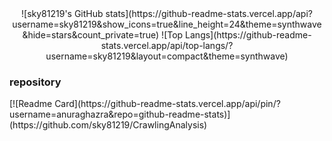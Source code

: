 <div align="center">
  ![sky81219's GitHub stats](https://github-readme-stats.vercel.app/api?  username=sky81219&show_icons=true&line_height=24&theme=synthwave&hide=stars&count_private=true)
  ![Top Langs](https://github-readme-stats.vercel.app/api/top-langs/?username=sky81219&layout=compact&theme=synthwave)
</div>

<h3>repository</h3>
[![Readme Card](https://github-readme-stats.vercel.app/api/pin/?username=anuraghazra&repo=github-readme-stats)](https://github.com/sky81219/CrawlingAnalysis)


<!--
**sky81219/sky81219** is a ✨ _special_ ✨ repository because its `README.md` (this file) appears on your GitHub profile.

Here are some ideas to get you started:

- 🔭 I’m currently working on ...
- 🌱 I’m currently learning ...
- 👯 I’m looking to collaborate on ...
- 🤔 I’m looking for help with ...
- 💬 Ask me about ...
- 📫 How to reach me: ...
- 😄 Pronouns: ...
- ⚡ Fun fact: ...
-->
